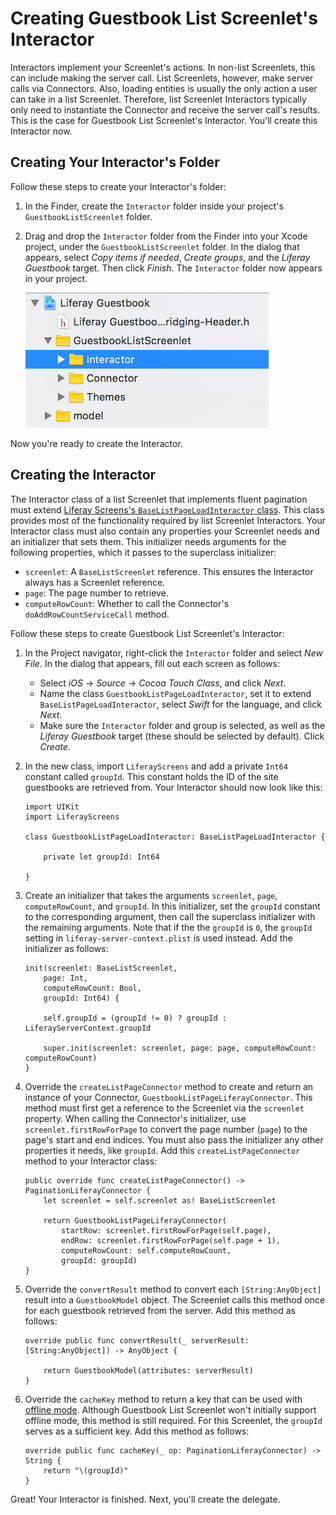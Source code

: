 # Creating Guestbook List Screenlet's Interactor [](id=creating-guestbook-list-screenlets-interactor-ios)

Interactors implement your Screenlet's actions. In non-list Screenlets, this can 
include making the server call. List Screenlets, however, make server calls via 
Connectors. Also, loading entities is usually the only action a user can take in 
a list Screenlet. Therefore, list Screenlet Interactors typically only need to 
instantiate the Connector and receive the server call's results. This is the 
case for Guestbook List Screenlet's Interactor. You'll create this Interactor 
now. 

## Creating Your Interactor's Folder [](id=creating-your-interactors-folder)

Follow these steps to create your Interactor's folder: 

1.  In the Finder, create the `Interactor` folder inside your project's 
    `GuestbookListScreenlet` folder. 

2.  Drag and drop the `Interactor` folder from the Finder into your Xcode 
    project, under the `GuestbookListScreenlet` folder. In the dialog that 
    appears, select *Copy items if needed*, *Create groups*, and the *Liferay 
    Guestbook* target. Then click *Finish*. The `Interactor` folder now appears 
    in your project. 

    ![Figure 1: The new `Interactor` folder should be inside the Screenlet's folder.](../../../images/ios-lp-interactor-folder.png)

Now you're ready to create the Interactor. 

## Creating the Interactor [](id=creating-the-interactor)

The Interactor class of a list Screenlet that implements fluent pagination must 
extend 
[Liferay Screens's `BaseListPageLoadInteractor` class](https://github.com/liferay/liferay-screens/blob/master/ios/Framework/Core/Base/BaseListScreenlet/BaseListPageLoadInteractor.swift). 
This class provides most of the functionality required by list Screenlet 
Interactors. Your Interactor class must also contain any properties your 
Screenlet needs and an initializer that sets them. This initializer needs 
arguments for the following properties, which it passes to the superclass 
initializer: 

- `screenlet`: A `BaseListScreenlet` reference. This ensures the Interactor 
  always has a Screenlet reference. 
- `page`: The page number to retrieve. 
- `computeRowCount`: Whether to call the Connector's `doAddRowCountServiceCall` 
  method. 

Follow these steps to create Guestbook List Screenlet's Interactor: 

1.  In the Project navigator, right-click the `Interactor` folder and select 
    *New File*. In the dialog that appears, fill out each screen as follows: 

    - Select *iOS* &rarr; *Source* &rarr; *Cocoa Touch Class*, and click *Next*. 
    - Name the class `GuestbookListPageLoadInteractor`, set it to extend 
      `BaseListPageLoadInteractor`, select *Swift* for the language, and click 
      *Next*. 
    - Make sure the `Interactor` folder and group is selected, as well as the 
      *Liferay Guestbook* target (these should be selected by default). Click 
      *Create*. 

2.  In the new class, import `LiferayScreens` and add a private `Int64` constant 
    called `groupId`. This constant holds the ID of the site guestbooks are 
    retrieved from. Your Interactor should now look like this: 

        import UIKit
        import LiferayScreens

        class GuestbookListPageLoadInteractor: BaseListPageLoadInteractor {

            private let groupId: Int64

        }

3.  Create an initializer that takes the arguments `screenlet`, `page`, 
    `computeRowCount`, and `groupId`. In this initializer, set the `groupId` 
    constant to the corresponding argument, then call the superclass initializer 
    with the remaining arguments. Note that if the the `groupId` is `0`, the 
    `groupId` setting in `liferay-server-context.plist` is used instead. Add the 
    initializer as follows: 

        init(screenlet: BaseListScreenlet,
            page: Int,
            computeRowCount: Bool,
            groupId: Int64) {

            self.groupId = (groupId != 0) ? groupId : LiferayServerContext.groupId

            super.init(screenlet: screenlet, page: page, computeRowCount: computeRowCount)
        }

4.  Override the `createListPageConnector` method to create and return an 
    instance of your Connector, `GuestbookListPageLiferayConnector`. This method 
    must first get a reference to the Screenlet via the `screenlet` property. 
    When calling the Connector's initializer, use `screenlet.firstRowForPage` to 
    convert the page number (`page`) to the page's start and end indices. You 
    must also pass the initializer any other properties it needs, like 
    `groupId`. Add this `createListPageConnector` method to your Interactor 
    class: 

        public override func createListPageConnector() -> PaginationLiferayConnector {
            let screenlet = self.screenlet as! BaseListScreenlet

            return GuestbookListPageLiferayConnector(
                startRow: screenlet.firstRowForPage(self.page),
                endRow: screenlet.firstRowForPage(self.page + 1),
                computeRowCount: self.computeRowCount,
                groupId: groupId)
        }

5.  Override the `convertResult` method to convert each `[String:AnyObject]` 
    result into a `GuestbookModel` object. The Screenlet calls this method once 
    for each guestbook retrieved from the server. Add this method as follows: 

        override public func convertResult(_ serverResult: [String:AnyObject]) -> AnyObject {

            return GuestbookModel(attributes: serverResult)
        }

6.  Override the `cacheKey` method to return a key that can be used with 
    [offline mode](/develop/tutorials/-/knowledge_base/7-0/architecture-of-offline-mode-in-liferay-screens). 
    Although Guestbook List Screenlet won't initially support offline mode, this 
    method is still required. For this Screenlet, the `groupId` serves as a 
    sufficient key. Add this method as follows: 

        override public func cacheKey(_ op: PaginationLiferayConnector) -> String {
            return "\(groupId)"
        }

Great! Your Interactor is finished. Next, you'll create the delegate. 
